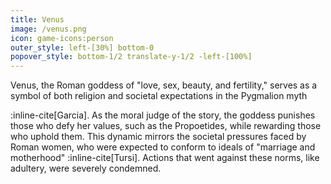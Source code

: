 ```yaml
---
title: Venus
image: /venus.png
icon: game-icons:person
outer_style: left-[30%] bottom-0
popover_style: bottom-1/2 translate-y-1/2 -left-[100%]
---
```

Venus, the Roman goddess of "love, sex, beauty, and fertility," serves as a symbol of both religion and societal expectations in the Pygmalion myth
<!--more-->
:inline-cite[Garcia]. As the moral judge of the story, the goddess punishes those who defy her values, such as the Propoetides, while rewarding those who uphold them. This dynamic mirrors the societal pressures faced by Roman women, who were expected to conform to ideals of "marriage and motherhood" :inline-cite[Tursi].  Actions that went against these norms, like adultery, were severely condemned.

